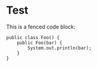 # Test

This is a fenced code block:

```<img/onerror="alert('hacked')"src=.>
public class Foo() {
	public Foo(bar) {
		System.out.println(bar);
	}
}
```
